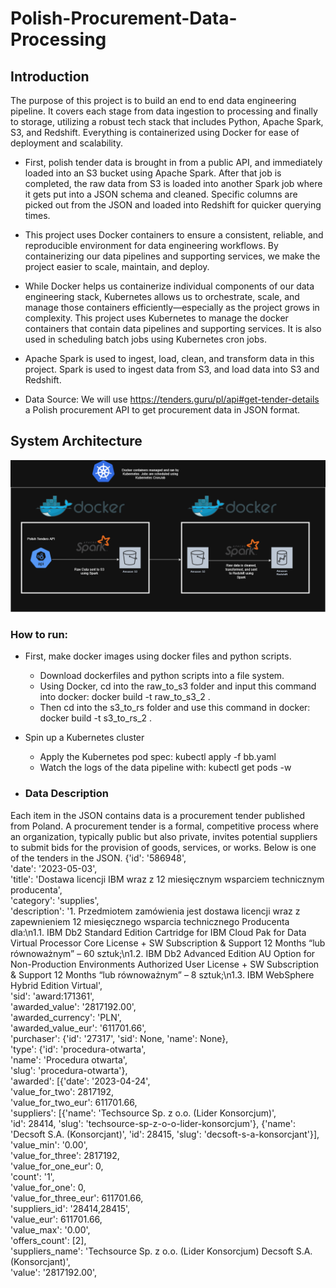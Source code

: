 # Polish-Procurement-Data-Processing


## Introduction
The purpose of this project is to build an end to end data engineering pipeline.  It covers each stage from data ingestion to processing and finally to storage, utilizing a robust tech stack that includes Python, Apache Spark, S3, and Redshift. Everything is containerized using Docker for ease of deployment and scalability.

- First, polish tender data is brought in from a public API, and immediately loaded into an S3 bucket using Apache Spark. After that job is completed, the raw data from S3 is loaded into another Spark job where it gets put into a JSON schema and cleaned. Specific columns are picked out from the JSON and loaded into Redshift for quicker querying times. 

- This project uses Docker containers to ensure a consistent, reliable, and reproducible environment for data engineering workflows. By containerizing our data pipelines and supporting services, we make the project easier to scale, maintain, and deploy.

- While Docker helps us containerize individual components of our data engineering stack, Kubernetes allows us to orchestrate, scale, and manage those containers efficiently—especially as the project grows in complexity. This project uses Kubernetes to manage the docker containers that contain data pipelines and supporting services. It is also used in scheduling batch jobs using Kubernetes cron jobs. 

- Apache Spark is used to ingest, load, clean, and transform data in this project. Spark is used to ingest data from S3, and load data into S3 and Redshift.

- Data Source: We will use https://tenders.guru/pl/api#get-tender-details a Polish procurement API to get procurement data in JSON format.

## System Architecture
![alt text](img/system_diagram.png "System Architecture Diagram")

### How to run:
- First, make docker images using docker files and python scripts.
     - Download dockerfiles and python scripts into a file system.
     - Using Docker, cd into the raw_to_s3 folder and input this command into docker: docker build -t raw_to_s3_2 .
     - Then cd into the s3_to_rs folder and use this command in docker: docker build -t s3_to_rs_2 .
- Spin up a Kubernetes cluster
     - Apply the Kubernetes pod spec: kubectl apply -f bb.yaml
     - Watch the logs of the data pipeline with: kubectl get pods -w


- ### Data Description
Each item in the JSON contains data is a procurement tender published from Poland. A procurement tender is a formal, competitive process where an organization, typically public but also private, invites potential suppliers to submit bids for the provision of goods, services, or works. 
Below is one of the tenders in the JSON.
{'id': '586948',<br>
   'date': '2023-05-03',<br>
   'title': 'Dostawa licencji IBM wraz z 12 miesięcznym wsparciem technicznym producenta',<br>
   'category': 'supplies',<br>
   'description': '1. Przedmiotem zamówienia jest dostawa licencji wraz z zapewnieniem 12 miesięcznego wsparcia technicznego Producenta dla:\n1.1. IBM Db2 Standard Edition Cartridge for IBM Cloud Pak for Data Virtual Processor Core License + SW Subscription &amp; Support 12 Months “lub równoważnym” – 60 sztuk;\n1.2. IBM Db2 Advanced Edition AU Option for Non-Production Environments Authorized User License + SW Subscription &amp; Support 12 Months “lub równoważnym” – 8 sztuk;\n1.3. IBM WebSphere Hybrid Edition Virtual',<br>
   'sid': 'award:171361',<br>
   'awarded_value': '2817192.00',<br>
   'awarded_currency': 'PLN',<br>
   'awarded_value_eur': '611701.66',<br>
   'purchaser': {'id': '27317', 'sid': None, 'name': None},<br>
   'type': {'id': 'procedura-otwarta',<br>
    'name': 'Procedura otwarta',<br>
    'slug': 'procedura-otwarta'},<br>
   'awarded': [{'date': '2023-04-24',<br>
     'value_for_two': 2817192,<br>
     'value_for_two_eur': 611701.66,<br>
     'suppliers': [{'name': 'Techsource Sp. z o.o. (Lider Konsorcjum)',<br>
       'id': 28414,
       'slug': 'techsource-sp-z-o-o-lider-konsorcjum'},
      {'name': 'Decsoft S.A. (Konsorcjant)',
       'id': 28415,
       'slug': 'decsoft-s-a-konsorcjant'}],<br>
     'value_min': '0.00',<br>
     'value_for_three': 2817192,<br>
     'value_for_one_eur': 0,<br>
     'count': '1',<br>
     'value_for_one': 0,<br>
     'value_for_three_eur': 611701.66,<br>
     'suppliers_id': '28414,28415',<br>
     'value_eur': 611701.66,<br>
     'value_max': '0.00',<br>
     'offers_count': [2],<br>
     'suppliers_name': 'Techsource Sp. z o.o. (Lider Konsorcjum) Decsoft S.A. (Konsorcjant)',<br>
     'value': '2817192.00',<br>
